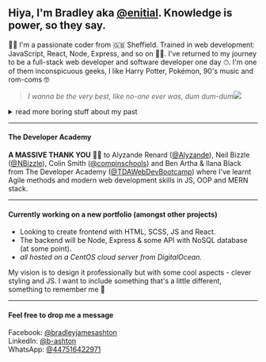 ## Hiya, I'm Bradley aka [@enitial](https://github.com/enitial). Knowledge is power, so they say.
👋🏼 I'm a passionate coder from 🇬🇧 Sheffield. Trained in web development: JavaScript, React, Node, Express, and so on 💪🏼. I've returned to my journey to be a full-stack web developer and software developer one day ⏱. I'm one of them inconspicuous geeks, I like Harry Potter, Pokémon, 90's music and rom-coms 🤓   
> *I wanna be the very best, like no-one ever was, dum dum-dum*<img src="https://github.com/clessg/pokesprite/blob/master/icons/pokeball/poke.png"/>  
<details closed>
<summary>read more boring stuff about my past</summary>
<br>
  From school I had a thirst for knowledge in technology. Despite only a brief stint on a computer hardware course at Bury College i would later find mentorship and teaching from a close friend in Tony Higham. Tony taught me the fundamentals in Visual Basic 6 and in an era of Yahoo! chat rooms and MSN Messenger i would program social tools.  
<br/><br/>
  In 2004 I did a little web design training using Macromedia (Adobe CC *it's called these days* 🙄 ) learning HTML & CSS. My web design teacher Dave Jones (Pride Media, Middleton) introduced me to performing as a DJ and how to use Cool Edit Pro 2 (*another Adobe product now* called Adobe Audition) and my life as a mashup artist and DJ began. Shortly after I created a community board using vBulletin software dedicated to music artists - LiteRECORDS (est 2010). Skip a decade or so and I wanted to return to coding so we're up-to-speed.
</details>

---
#### The Developer Academy
**A MASSIVE THANK YOU** 🙏🏼 to Alyzande Renard ([@Alyzande](https://github.com/Alyzande)), Neil Bizzle ([@NBizzle](https://github.com/NBizzell)), Colin Smith ([@compinschools](https://github.com/compinschools)) and Ben Artha & Ilana Black from The Developer Academy ([@TDAWebDevBootcamp](https://github.com/TDAWebDevBootcamp)) where I've learnt Agile methods and modern web development skills in JS, OOP and MERN stack.   

---
#### Currently working on a new portfolio (amongst other projects)   
* Looking to create frontend with HTML, SCSS, JS and React.   
* The backend will be Node, Express & some API with NoSQL database (at some point).   
* *all hosted on a CentOS cloud server from DigitalOcean.*
   
My vision is to design it professionally but with some cool aspects - clever styling and JS. I want to include something that's a little different, something to remember me 🔮

---
#### Feel free to drop me a message   
Facebook: [@bradleyjamesashton](https://www.facebook.com/bradleyjamesashton)   
LinkedIn: [@b-ashton](https://www.linkedin.com/in/b-ashton/)   
WhatsApp: [@447516422971](https://wa.me/447516422971)
